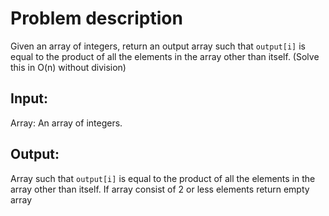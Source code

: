 # Problem description
Given an array of integers, return an output array such that `output[i]` is equal to the product of all 
the elements in the array other than itself. (Solve this in O(n) without division)

## Input:

Array: An array of integers.

## Output:

Array such that `output[i]` is equal to the product of all
the elements in the array other than itself. 
If array consist of 2 or less elements return empty array 